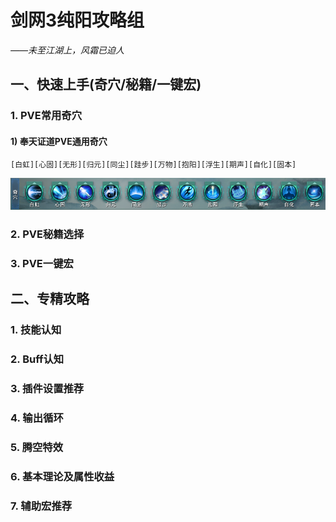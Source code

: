 # 剑网3纯阳攻略组  
_——未至江湖上，风霜已迫人_  
## 一、快速上手(奇穴/秘籍/一键宏)  
### 1.	PVE常用奇穴  
#### 1)	奉天证道PVE通用奇穴
```
[白虹][心固][无形][归元][同尘][跬步][万物][抱阳][浮生][期声][自化][固本]
```
![通用奇穴](https://github.com/F1shZ/jx3cypfu/blob/main/qc-basic-study/img/qx1.png)  

### 2.	PVE秘籍选择  
### 3.	PVE一键宏

## 二、专精攻略  
### 1.	技能认知  
### 2.	Buff认知  
### 3.	插件设置推荐  
### 4.	输出循环  
### 5.	腾空特效  
### 6.	基本理论及属性收益  
### 7.	辅助宏推荐  

